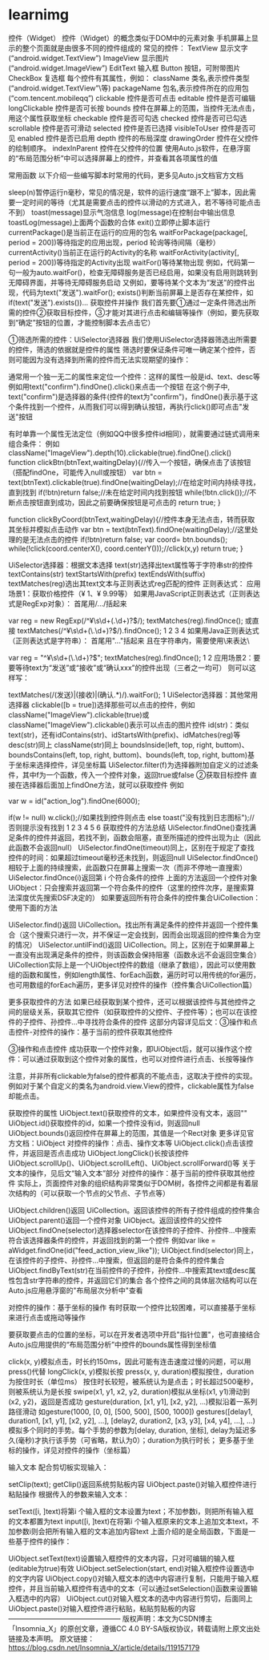 # learnimg

控件（Widget）
控件（Widget）的概念类似于DOM中的元素对象
手机屏幕上显示的整个页面就是由很多不同的控件组成的
常见的控件：
TextView 显示文字(“android.widget.TextView”)
ImageView 显示图片(“android.widget.ImageView”)
EditText 输入框
Button 按钮，可附带图片
CheckBox 复选框
每个控件有其属性，例如：
className 类名,表示控件类型(“android.widget.TextView”\等)
packageName 包名,表示控件所在的应用包(“com.tencent.mobileqq”)
clickable 控件是否可点击
editable 控件是否可编辑
longClickable 控件是否可长按
bounds 控件在屏幕上的范围，当控件无法点击，用这个属性获取坐标
checkable 控件是否可勾选
checked 控件是否可已勾选
scrollable 控件是否可滑动
selected 控件是否已选择
visibleToUser 控件是否可见
enabled 控件是否已启用
depth 控件的布局深度
drawingOrder 控件在父控件的绘制顺序。
indexInParent 控件在父控件的位置
使用Auto.js软件，在悬浮窗的“布局范围分析”中可以选择屏幕上的控件，并查看其各项属性的值

常用函数
以下介绍一些编写脚本时常用的代码，更多见Auto.js文档官方文档

sleep(n)暂停运行n毫秒，常见的情况是，软件的运行速度“跟不上”脚本，因此需要一定时间的等待（尤其是需要点击的控件以滑动的方式进入，若不等待可能点击不到）
toast(message)显示气泡信息
log(message)在控制台中输出信息
toastLog(message)上面两个函数的合体
exit()立即停止脚本运行
currentPackage()是当前正在运行的应用的包名
waitForPackage(package[, period = 200])等待指定的应用出现，period 轮询等待间隔（毫秒）
currentActivity()当前正在运行的Activity的名称
waitForActivity(activity[, period = 200])等待指定的Activity出现
waitFor()等待某物出现
例如，代码第一句一般为auto.waitFor()，检查无障碍服务是否已经启用，如果没有启用则跳转到无障碍界面，并等待无障碍服务启动
又例如，要等待某个文本为“发送”的控件出现，代码为text("发送").waitFor();
exists()判断当前屏幕上是否存在某控件，如if(text("发送").exists())...
获取控件并操作
我们首先要①通过一定条件筛选出所需的控件②获取目标控件，③才能对其进行点击和编辑等操作（例如，要先获取到“确定”按钮的位置，才能控制脚本去点击它）

①筛选所需的控件：UiSelector选择器
我们使用UiSelector选择器筛选出所需要的控件，筛选的依据就是控件的属性
筛选时要保证条件可唯一确定某个控件，否则可能因为没有选择到所需的控件而无法实现期望的操作：

通常用一个独一无二的属性来定位一个控件：这样的属性一般是id、text、desc等
例如用text("confirm").findOne().click()来点击一个按钮
在这个例子中, text("confirm")是选择器的条件(控件的text为"confirm")，findOne()表示基于这个条件找到一个控件，从而我们可以得到确认按钮，再执行click()即可点击"发送"按钮

有时单靠一个属性无法定位（例如QQ中很多控件id相同），就需要通过链式调用来组合条件：
例如className("ImageView").depth(10).clickable(true).findOne().click()
function clickBtn(btnText,waitingDelay){//传入一个按钮，确保点击了该按钮（搭配findOne，可能传入null或按钮）
    var btn = text(btnText).clickable(true).findOne(waitingDelay);//在给定时间内持续寻找，直到找到
    if(!btn)return false;//未在给定时间内找到按钮
    while(!btn.click());//不断点击按钮直到成功，因此之前要确保按钮是可点击的
    return true;
}


function clickByCoord(btnText,waitingDelay){//控件本身无法点击，转而获取其坐标并模拟点击动作
	var btn = text(btnText).findOne(waitingDelay);//这里处理的是无法点击的控件
    if(!btn)return false;
    var coord= btn.bounds();
    while(!click(coord.centerX(), coord.centerY()));//click(x,y)
    return true;
}

UiSelector选择器：根据文本选择
text(str)选择出text属性等于字符串str的控件
textContains(str)
textStartsWith(prefix)
textEndsWith(suffix)
textMatches(reg)选出其text文本与正则表达式reg匹配的控件
正则表达式：
应用场景1：获取价格控件（¥ 1、¥ 9.99等）
如果用JavaScript正则表达式（正则表达式是RegExp对象）：
首尾用/.../括起来

var reg = new RegExp(/^¥\s\d+(\.\d+)?$/);
textMatches(reg).findOnce();
或直接
textMatches(/^¥\s\d+(\.\d+)?$/).findOnce();
1
2
3
4
如果用Java正则表达式（正则表达式是字符串）：
首尾用"..."括起来
且在字符串内，需要使用\\来表达\

var reg = "^¥\\s\\d+(\\.\\d+)?$";
textMatches(reg).findOnce();
1
2
应用场景2：要要等待text为“发送”或“接收”或“确认xxx”的控件出现（三者之一均可）
则可以这样写：

textMatches(/(发送)|(接收)|(确认.*)/).waitFor();
1
UiSelector选择器：其他常用选择器
clickable([b = true])选择那些可以点击的控件，例如className("ImageView").clickable(true)或className("ImageView").clickable()表示可以点击的图片控件
id(str)：类似text(str)，还有idContains(str)、idStartsWith(prefix)、idMatches(reg)等
desc(str)同上
className(str)同上
boundsInside(left, top, right, buttom)、boundsContains(left, top, right, buttom)、bounds(left, top, right, buttom)基于坐标来选择控件，详见坐标篇
UiSelector.filter(f)为选择器附加自定义的过滤条件，其中f为一个函数，传入一个控件对象，返回true或false
②获取目标控件
直接在选择器后面加上findOne方法，就可以获取控件
例如

var w = id("action_log").findOne(6000);

if(w != null)
    w.click();//如果找到控件则点击
else
    toast("没有找到日志图标");//否则提示没有找到
1
2
3
4
5
6
获取控件的方法总结
UiSelector.findOne()查找满足条件的控件并返回，若找不到，函数会阻塞，直至所描述的控件出现为止（因此此函数不会返回null）
UiSelector.findOne(timeout)同上，区别在于规定了查找控件的时间：如果超过timeout毫秒还未找到，则返回null
UiSelector.findOnce()相较于上面的持续搜索，此函数只在屏幕上搜索一次（而非不停地一直搜索）
UiSelector.findOnce(i)返回第 i 个符合条件的控件
上面的方法返回一个控件对象UiObject：只会搜索并返回第一个符合条件的控件（这里的控件次序，是搜索算法深度优先搜索DSF决定的）
如果要返回所有符合条件的控件集合UiCollection：使用下面的方法

UiSelector.find()返回 UiCollection。找出所有满足条件的控件并返回一个控件集合（这个搜索只进行一次，并不保证一定会找到，因而会出现返回的控件集合为空的情况）
UiSelector.untilFind()返回 UiCollection。同上，区别在于如果屏幕上一直没有出现满足条件的控件，则该函数会保持阻塞（函数永远不会返回空集合）
UiCollection实际上是一个UiObject控件的数组（继承了数组），因此可以使用数组的函数和属性，例如length属性、forEach函数，遍历时可以用传统的for遍历，也可用数组的forEach遍历，更多详见对控件的操作（控件集合UiCollection篇）

更多获取控件的方法
如果已经获取到某个控件，还可以根据该控件与其他控件之间的层级关系，获取其它控件（如获取控件的父控件、子控件等）；也可以在该控件的子控件、孙控件…中寻找符合条件的控件
这部分内容详见后文：③操作和点击控件-对控件的操作：基于当前的控件获取其他控件

③操作和点击控件
成功获取一个控件对象，即UiObject后，就可以操作这个控件：可以通过获取到这个控件对象的属性，也可以对控件进行点击、长按等操作

注意，并非所有clickable为false的控件都真的不能点击，这取决于控件的实现。例如对于某个自定义的类名为android.view.View的控件，clickable属性为false却能点击。

获取控件的属性
UiObject.text()获取控件的文本，如果控件没有文本，返回""
UiObject.id()获取控件的id，如果一个控件没有id，则返回null
UiObject.bounds()返回控件在屏幕上的范围，其值是一个Rect对象
更多详见官方文档：UiObject
对控件的操作：点击、操作文本等
UiObject.click()点击该控件，并返回是否点击成功
UiObject.longClick()长按该控件
UiObject.scrollUp()、UiObject.scrollLeft()、UiObject.scrollForward()等
关于文本的操作，见后文“输入文本”部分
对控件的操作：基于当前的控件获取其他控件
实际上，页面控件对象的组织结构非常类似于DOM树，各控件之间都是有着层次结构的（可以获取一个节点的父节点、子节点等）

UiObject.children()返回 UiCollection。返回该控件的所有子控件组成的控件集合
UiObject.parent()返回一个控件对象 UiObject。返回该控件的父控件
UiObject.findOne(selector)选择器selector在该控件的子控件、孙控件…中搜索符合该选择器条件的控件，并返回找到的第一个控件
例如var like = aWidget.findOne(id("feed_action_view_like"));
UiObject.find(selector)同上，在该控件的子控件、孙控件…中搜索，但返回的是符合条件的控件集合
UiObject.findByText(str)在当前控件的子控件，孙控件…中搜索其text或desc属性包含str字符串的控件，并返回它们的集合
各个控件之间的具体层次结构可以在Auto.js应用悬浮窗的"布局层次分析中"查看

对控件的操作：基于坐标的操作
有时获取一个控件比较困难，可以直接基于坐标来进行点击或拖动等操作

要获取要点击的位置的坐标，可以在开发者选项中开启"指针位置"，也可直接结合Auto.js应用提供的“布局范围分析”中控件的bounds属性得到坐标值

click(x, y)模拟点击，时长约150ms，因此可能有连击速度过慢的问题，可以用press()代替
longClick(x, y)模拟长按
press(x, y, duration)模拟按住，duration为按住时长（单位ms）
按住时长较短，被系统认为是点击；时长超过500毫秒，则被系统认为是长按
swipe(x1, y1, x2, y2, duration)模拟从坐标(x1, y1)滑动到(x2, y2)，返回是否成功
gesture(duration, [x1, y1], [x2, y2], ...)模拟沿着一系列路径滑动
如gesture(1000, [0, 0], [500, 500], [500, 1000])
gestures([delay1, duration1, [x1, y1], [x2, y2], ...], [delay2, duration2, [x3, y3], [x4, y4], ...], ...)模拟多个同时的手势。每个手势的参数为[delay, duration, 坐标], delay为延迟多久(毫秒)才执行该手势（可省略，默认为0）；duration为执行时长；
更多基于坐标的操作，详见对控件的操作（坐标篇）

输入文本
配合剪切板实现输入：

setClip(text);
getClip()返回系统剪贴板内容
UiObject.paste()对输入框控件进行粘贴操作
根据传入的参数来输入文本：

setText([i, ]text)将第i 个输入框的文本设置为text；不加参数i，则把所有输入框的文本都置为text
input([i, ]text)在将第i 个输入框原来的文本上追加文本text，不加参数i则会把所有输入框的文本追加内容text
上面介绍的是全局函数，下面是一些基于控件的操作：

UiObject.setText(text)设置输入框控件的文本内容，只对可编辑的输入框(editable为true)有效
UiObject.setSelection(start, end)对输入框控件设置选中的文字内容
UiObject.copy()对输入框文本的选中内容进行复制，只能用于输入框控件，并且当前输入框控件有选中的文本（可以通过setSelection()函数来设置输入框选中的内容）
UiObject.cut()对输入框文本的选中内容进行剪切，后面同上
UiObject.paste()对输入框控件进行粘贴，粘贴剪贴板的内容
————————————————
版权声明：本文为CSDN博主「Insomnia_X」的原创文章，遵循CC 4.0 BY-SA版权协议，转载请附上原文出处链接及本声明。
原文链接：https://blog.csdn.net/Insomnia_X/article/details/119157179
